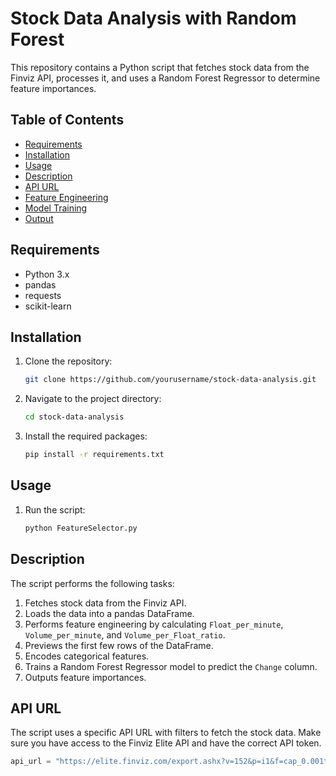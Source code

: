 # Stock Data Analysis with Random Forest

This repository contains a Python script that fetches stock data from the Finviz API, processes it, and uses a Random Forest Regressor to determine feature importances.

## Table of Contents

- [Requirements](#requirements)
- [Installation](#installation)
- [Usage](#usage)
- [Description](#description)
- [API URL](#api-url)
- [Feature Engineering](#feature-engineering)
- [Model Training](#model-training)
- [Output](#output)

## Requirements

- Python 3.x
- pandas
- requests
- scikit-learn

## Installation

1. Clone the repository:
    ```sh
    git clone https://github.com/yourusername/stock-data-analysis.git
    ```
2. Navigate to the project directory:
    ```sh
    cd stock-data-analysis
    ```
3. Install the required packages:
    ```sh
    pip install -r requirements.txt
    ```

## Usage

1. Run the script:
    ```sh
    python FeatureSelector.py
    ```

## Description

The script performs the following tasks:
1. Fetches stock data from the Finviz API.
2. Loads the data into a pandas DataFrame.
3. Performs feature engineering by calculating `Float_per_minute`, `Volume_per_minute`, and `Volume_per_Float_ratio`.
4. Previews the first few rows of the DataFrame.
5. Encodes categorical features.
6. Trains a Random Forest Regressor model to predict the `Change` column.
7. Outputs feature importances.

## API URL

The script uses a specific API URL with filters to fetch the stock data. Make sure you have access to the Finviz Elite API and have the correct API token.

```python
api_url = "https://elite.finviz.com/export.ashx?v=152&p=i1&f=cap_0.001to,geo_usa|china|france|europe|australia|belgium|canada|chinahongkong|germany|hongkong|iceland|japan|newzealand|ireland|netherlands|norway|singapore|southkorea|sweden|taiwan|unitedarabemirates|unitedkingdom|switzerland|spain,sh_curvol_o100,sh_relvol_o2,ta_change_u&ft=4&o=-change&ar=10&c=1,6,24,25,85,26,27,28,29,30,31,84,50,51,83,61,63,64,67,65,66,71&auth=YOUR_API_TOKEN"
